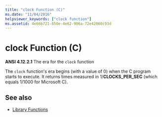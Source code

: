 ```yaml
---
title: "clock Function (C)"
ms.date: "11/04/2016"
helpviewer_keywords: ["clock function"]
ms.assetid: 4e66b721-850e-4e62-906a-72e42060c93d
---
```

# clock Function (C)

**ANSI 4.12.2.1** The era for the `clock` function

The `clock` function's era begins (with a value of 0) when the C program starts to execute. It returns times measured in 1/**CLOCKS_PER_SEC** (which equals 1/1000 for Microsoft C).

## See also

- [Library Functions](../c-language/library-functions.md)
